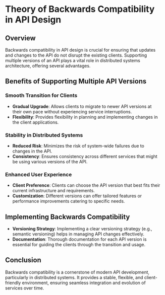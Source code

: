 
# Theory of Backwards Compatibility in API Design

## Overview

Backwards compatibility in API design is crucial for ensuring that updates and changes to the API do not disrupt the existing clients. Supporting multiple versions of an API plays a vital role in distributed systems architecture, offering several advantages.

## Benefits of Supporting Multiple API Versions

### Smooth Transition for Clients

- **Gradual Upgrade**: Allows clients to migrate to newer API versions at their own pace without experiencing service interruptions.
- **Flexibility**: Provides flexibility in planning and implementing changes in the client applications.

### Stability in Distributed Systems

- **Reduced Risk**: Minimizes the risk of system-wide failures due to changes in the API.
- **Consistency**: Ensures consistency across different services that might be using various versions of the API.

### Enhanced User Experience

- **Client Preference**: Clients can choose the API version that best fits their current infrastructure and requirements.
- **Customization**: Different versions can offer tailored features or performance improvements catering to specific needs.

## Implementing Backwards Compatibility

- **Versioning Strategy**: Implementing a clear versioning strategy (e.g., semantic versioning) helps in managing API changes effectively.
- **Documentation**: Thorough documentation for each API version is essential for guiding the clients through the transition and usage.

## Conclusion

Backwards compatibility is a cornerstone of modern API development, particularly in distributed systems. It provides a stable, flexible, and client-friendly environment, ensuring seamless integration and evolution of services over time.

